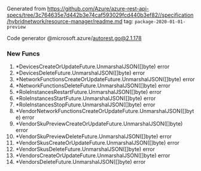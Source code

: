 Generated from https://github.com/Azure/azure-rest-api-specs/tree/3c764635e7d442b3e74caf593029fcd440b3ef82//specification/hybridnetwork/resource-manager/readme.md tag: `package-2020-01-01-preview`

Code generator @microsoft.azure/autorest.go@2.1.178


### New Funcs

1. *DevicesCreateOrUpdateFuture.UnmarshalJSON([]byte) error
1. *DevicesDeleteFuture.UnmarshalJSON([]byte) error
1. *NetworkFunctionsCreateOrUpdateFuture.UnmarshalJSON([]byte) error
1. *NetworkFunctionsDeleteFuture.UnmarshalJSON([]byte) error
1. *RoleInstancesRestartFuture.UnmarshalJSON([]byte) error
1. *RoleInstancesStartFuture.UnmarshalJSON([]byte) error
1. *RoleInstancesStopFuture.UnmarshalJSON([]byte) error
1. *VendorNetworkFunctionsCreateOrUpdateFuture.UnmarshalJSON([]byte) error
1. *VendorSkuPreviewCreateOrUpdateFuture.UnmarshalJSON([]byte) error
1. *VendorSkuPreviewDeleteFuture.UnmarshalJSON([]byte) error
1. *VendorSkusCreateOrUpdateFuture.UnmarshalJSON([]byte) error
1. *VendorSkusDeleteFuture.UnmarshalJSON([]byte) error
1. *VendorsCreateOrUpdateFuture.UnmarshalJSON([]byte) error
1. *VendorsDeleteFuture.UnmarshalJSON([]byte) error
